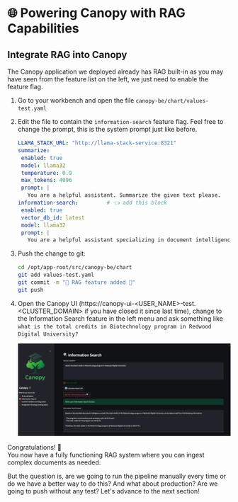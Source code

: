# 🌐 Powering Canopy with RAG Capabilities

## Integrate RAG into Canopy

The Canopy application we deployed already has RAG built-in as you may have seen from the feature list on the left, we just need to enable the feature flag.

1. Go to your workbench and open the file `canopy-be/chart/values-test.yaml`

2. Edit the file to contain the `information-search` feature flag. Feel free to change the prompt, this is the system prompt just like before.

    ```yaml
    LLAMA_STACK_URL: "http://llama-stack-service:8321"
    summarize:
     enabled: true
     model: llama32
     temperature: 0.9
     max_tokens: 4096
     prompt: |
       You are a helpful assistant. Summarize the given text please.
    information-search:         # 👈 add this block
     enabled: true
     vector_db_id: latest
     model: llama32
     prompt: |
       You are a helpful assistant specializing in document intelligence and academic content analysis.
    ```

3. Push the change to git:

    ```bash
    cd /opt/app-root/src/canopy-be/chart
    git add values-test.yaml
    git commit -m "🔨 RAG feature added 🔨"
    git push
    ```

4. Open the Canopy UI (https://canopy-ui-<USER_NAME>-test.<CLUSTER_DOMAIN> if you have closed it since last time), change to the Information Search feature in the left menu and ask something like `what is the total credits in Biotechnology program in Redwood Digital University?`

    ![ask-canopy.png](images/ask-canopy.png)

Congratulations! 🎉  
You now have a fully functioning RAG system where you can ingest complex documents as needed.

But the question is, are we going to run the pipeline manually every time or do we have a better way to do this? And what about production? Are we going to push without any test?
Let's advance to the next section!
